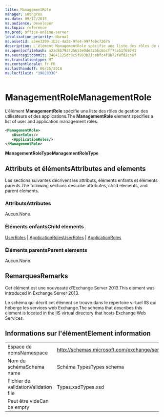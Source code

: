 ```yaml
---
title: ManagementRole
manager: sethgros
ms.date: 09/17/2015
ms.audience: Developer
ms.topic: reference
ms.prod: office-online-server
localization_priority: Normal
ms.assetid: a5ee3299-1b2c-4a2a-9fe4-997febc7267a
description: L’élément ManagementRole spécifie une liste des rôles de gestion des utilisateurs et des applications.
ms.openlocfilehash: a2ad8b793725653e0de32bbc6bcff7ca51f69741
ms.sourcegitcommit: 34041125dc8c5f993b21cebfc4f8b72f0fd2cb6f
ms.translationtype: MT
ms.contentlocale: fr-FR
ms.lasthandoff: 06/25/2018
ms.locfileid: "19828338"
---
```

# <a name="managementrole"></a><span data-ttu-id="19ede-103">ManagementRole</span><span class="sxs-lookup"><span data-stu-id="19ede-103">ManagementRole</span></span>

<span data-ttu-id="19ede-104">L’élément **ManagementRole** spécifie une liste des rôles de gestion des utilisateurs et des applications.</span><span class="sxs-lookup"><span data-stu-id="19ede-104">The **ManagementRole** element specifies a list of user and application management roles.</span></span> 
  
```XML
<ManagementRole>
   <UserRoles/>
   <ApplicationRoles/>
</ManagementRole>
```

 <span data-ttu-id="19ede-105">**ManagementRoleType**</span><span class="sxs-lookup"><span data-stu-id="19ede-105">**ManagementRoleType**</span></span>
## <a name="attributes-and-elements"></a><span data-ttu-id="19ede-106">Attributs et éléments</span><span class="sxs-lookup"><span data-stu-id="19ede-106">Attributes and elements</span></span>

<span data-ttu-id="19ede-107">Les sections suivantes décrivent les attributs, éléments enfants et éléments parents.</span><span class="sxs-lookup"><span data-stu-id="19ede-107">The following sections describe attributes, child elements, and parent elements.</span></span>
  
### <a name="attributes"></a><span data-ttu-id="19ede-108">Attributs</span><span class="sxs-lookup"><span data-stu-id="19ede-108">Attributes</span></span>

<span data-ttu-id="19ede-109">Aucun.</span><span class="sxs-lookup"><span data-stu-id="19ede-109">None.</span></span>
  
### <a name="child-elements"></a><span data-ttu-id="19ede-110">Éléments enfants</span><span class="sxs-lookup"><span data-stu-id="19ede-110">Child elements</span></span>

<span data-ttu-id="19ede-111">[UserRoles](userroles.md) | [ApplicationRoles](applicationroles.md)</span><span class="sxs-lookup"><span data-stu-id="19ede-111">[UserRoles](userroles.md) | [ApplicationRoles](applicationroles.md)</span></span>
  
### <a name="parent-elements"></a><span data-ttu-id="19ede-112">Éléments parents</span><span class="sxs-lookup"><span data-stu-id="19ede-112">Parent elements</span></span>

<span data-ttu-id="19ede-113">Aucun.</span><span class="sxs-lookup"><span data-stu-id="19ede-113">None.</span></span>
  
## <a name="remarks"></a><span data-ttu-id="19ede-114">Remarques</span><span class="sxs-lookup"><span data-stu-id="19ede-114">Remarks</span></span>

<span data-ttu-id="19ede-115">Cet élément est une nouveauté d'Exchange Server 2013.</span><span class="sxs-lookup"><span data-stu-id="19ede-115">This element was introduced in Exchange Server 2013.</span></span>
  
<span data-ttu-id="19ede-116">Le schéma qui décrit cet élément se trouve dans le répertoire virtuel IIS qui héberge les services web Exchange.</span><span class="sxs-lookup"><span data-stu-id="19ede-116">The schema that describes this element is located in the IIS virtual directory that hosts Exchange Web Services.</span></span>
  
## <a name="element-information"></a><span data-ttu-id="19ede-117">Informations sur l'élément</span><span class="sxs-lookup"><span data-stu-id="19ede-117">Element information</span></span>

|||
|:-----|:-----|
|<span data-ttu-id="19ede-118">Espace de noms</span><span class="sxs-lookup"><span data-stu-id="19ede-118">Namespace</span></span>  <br/> |http://schemas.microsoft.com/exchange/services/2006/types  <br/> |
|<span data-ttu-id="19ede-119">Nom du schéma</span><span class="sxs-lookup"><span data-stu-id="19ede-119">Schema name</span></span>  <br/> |<span data-ttu-id="19ede-120">Schéma Types</span><span class="sxs-lookup"><span data-stu-id="19ede-120">Types schema</span></span>  <br/> |
|<span data-ttu-id="19ede-121">Fichier de validation</span><span class="sxs-lookup"><span data-stu-id="19ede-121">Validation file</span></span>  <br/> |<span data-ttu-id="19ede-122">Types.xsd</span><span class="sxs-lookup"><span data-stu-id="19ede-122">Types.xsd</span></span>  <br/> |
|<span data-ttu-id="19ede-123">Peut être vide</span><span class="sxs-lookup"><span data-stu-id="19ede-123">Can be empty</span></span>  <br/> ||
   

